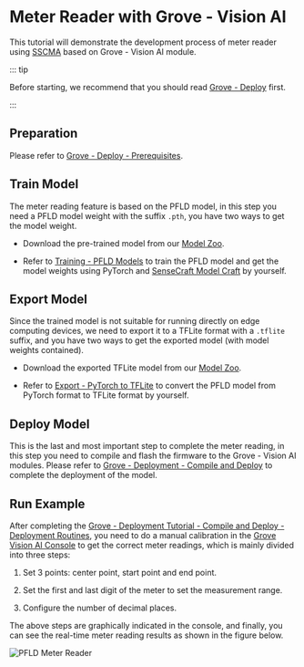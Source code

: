 # Meter Reader with Grove - Vision AI

This tutorial will demonstrate the development process of meter reader using [SSCMA](https://github.com/Seeed-Studio/SSCMA)  based on Grove - Vision AI module.

::: tip

Before starting, we recommend that you should read [Grove - Deploy](./deploy.md) first.

:::

## Preparation

Please refer to [Grove - Deploy - Prerequisites](./deploy.md#prerequisites).

## Train Model

The meter reading feature is based on the PFLD model, in this step you need a PFLD model weight with the suffix `.pth`, you have two ways to get the model weight.

- Download the pre-trained model from our [Model Zoo](https://github.com/Seeed-Studio/sscma-model-zoo).

- Refer to [Training - PFLD Models](../../tutorials/training/pfld.md) to train the PFLD model and get the model weights using PyTorch and [SenseCraft Model Craft](https://github.com/Seeed-Studio/SSCMA) by yourself.

## Export Model

Since the trained model is not suitable for running directly on edge computing devices, we need to export it to a TFLite format with a `.tflite` suffix, and you have two ways to get the exported model (with model weights contained).

- Download the exported TFLite model from our [Model Zoo](https://github.com/Seeed-Studio/sscma-model-zoo).

- Refer to [Export - PyTorch to TFLite](../../tutorials/export/pytorch_2_tflite.md) to convert the PFLD model from PyTorch format to TFLite format by yourself.

## Deploy Model

This is the last and most important step to complete the meter reading, in this step you need to compile and flash the firmware to the Grove - Vision AI modules. Please refer to [Grove - Deployment - Compile and Deploy](./deploy.md#compile-and-deploy) to complete the deployment of the model.

## Run Example

After completing the [Grove - Deployment Tutorial - Compile and Deploy - Deployment Routines](./deploy.md#deployment-routines), you need to do a manual calibration in the [Grove Vision AI Console](https://files.seeedstudio.com/grove_ai_vision/index.html) to get the correct meter readings, which is mainly divided into three steps:

1. Set 3 points: center point, start point and end point.

2. Set the first and last digit of the meter to set the measurement range.

3. Configure the number of decimal places.

The above steps are graphically indicated in the console, and finally, you can see the real-time meter reading results as shown in the figure below.

![PFLD Meter Reader](/static/grove/images/pfld_meter.gif)
